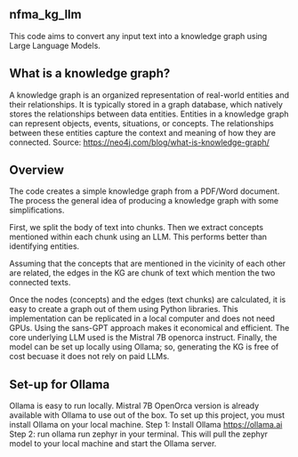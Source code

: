 ## nfma_kg_llm
This code aims to convert any input text into a knowledge graph using Large Language Models.

## What is a knowledge graph?
A knowledge graph is an organized representation of real-world entities and their relationships. It is typically stored in a graph database, which natively stores the relationships between data entities. Entities in a knowledge graph can represent objects, events, situations, or concepts. The relationships between these entities capture the context and meaning of how they are connected.
Source: https://neo4j.com/blog/what-is-knowledge-graph/

## Overview
The code creates a simple knowledge graph from a PDF/Word document. The process the general idea of producing a knowledge graph with some simplifications.

First, we split the body of text into chunks. Then we extract concepts mentioned within each chunk using an LLM. This performs better than identifying entities.

Assuming that the concepts that are mentioned in the vicinity of each other are related, the edges in the KG are chunk of text which mention the two connected texts.

Once the nodes (concepts) and the edges (text chunks) are calculated, it is easy to create a graph out of them using Python libraries.
This implementation can be replicated in a local computer and does not need GPUs. Using the sans-GPT approach makes it economical and efficient. The core underlying LLM used is the Mistral 7B openorca instruct.
Finally, the model can be set up locally using Ollama; so, generating the KG is free of cost becuase it does not rely on paid LLMs.


## Set-up for Ollama
Ollama is easy to run locally. Mistral 7B OpenOrca version is already available with Ollama to use out of the box.
To set up this project, you must install Ollama on your local machine.
Step 1: Install Ollama https://ollama.ai
Step 2: run ollama run zephyr in your terminal. This will pull the zephyr model to your local machine and start the Ollama server.
